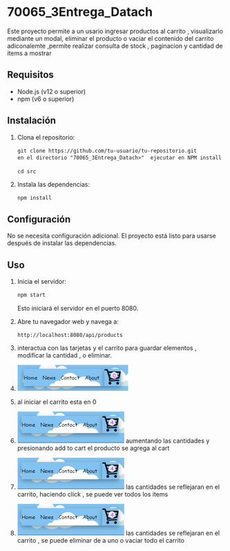 # 70065_3Entrega_Datach


Este proyecto permite a un usario ingresar  productos al carrito , visualizarlo mediante un modal, eliminar el producto o vaciar el contenido del carrito 
adiconalemte ,permite realizar consulta de stock , paginacion y  cantidad de items a mostrar 

## Requisitos

- Node.js (v12 o superior)
- npm (v6 o superior)

## Instalación

1. Clona el repositorio:

    ```
    git clone https://github.com/tu-usuario/tu-repositorio.git
    en el directorio "70065_3Entrega_Datach>"  ejecutar en NPM install
    
    cd src
    ```

2. Instala las dependencias:

    ```bash
    npm install
    ```

## Configuración

No se necesita configuración adicional. El proyecto está listo para usarse después de instalar las dependencias.

## Uso

1. Inicia el servidor:

    ```bash
    npm start
    ```

    Esto iniciará el servidor en el puerto 8080.

2. Abre tu navegador web y navega a:

    ```
    http://localhost:8080/api/products
    ```

3. interactua con las tarjetas y el carrito para  guardar elementos , modificar la cantidad , o eliminar.
4. ![carrito vacio al iniciar la app](animatedCollection/src/public/img/carrito_vacio.png)
5.  al iniciar el carrito esta en 0
6. ![card en 0 ](animatedCollection/src/public/img/card_elemetos.png) aumentando las cantidades y presionando add to cart el producto se agrega al cart
7. ![carrtio con items ](animatedCollection/src/public/img/carrito_con_items.png) las cantidades se reflejaran en el carrito, haciendo click , se puede ver todos los items
8. ![modal con itesms ](animatedCollection/src/public/img/carrito_con_items.png) las cantidades se reflejaran en el carrito , se puede eliminar de a uno o vaciar todo el carrito
   




